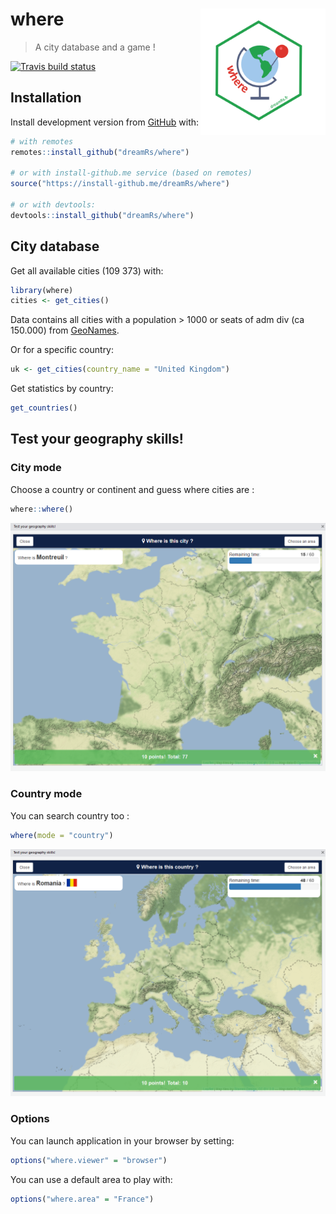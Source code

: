 # where <img src="man/figures/logo_where.png" width=200 align="right" />

> A city database and a game !

[![Travis build status](https://travis-ci.org/dreamRs/where.svg?branch=master)](https://travis-ci.org/dreamRs/where)


## Installation

Install development version from [GitHub](https://github.com/) with:

``` r
# with remotes
remotes::install_github("dreamRs/where")

# or with install-github.me service (based on remotes)
source("https://install-github.me/dreamRs/where")

# or with devtools:
devtools::install_github("dreamRs/where")
```


## City database

Get all available cities (109 373) with:

``` r
library(where)
cities <- get_cities()
```

Data contains all cities with a population > 1000 or seats of adm div (ca 150.000) from [GeoNames](http://www.geonames.org/export/).


Or for a specific country:

```r
uk <- get_cities(country_name = "United Kingdom")
```


Get statistics by country:

```r
get_countries()
```


## Test your geography skills!

### City mode

Choose a country or continent and guess where cities are :

``` r
where::where()
```

![](img/where-city.png)



### Country mode

You can search country too :

```r
where(mode = "country")
```

![](img/where-country.png)



### Options

You can launch application in your browser by setting:

```r
options("where.viewer" = "browser")
```

You can use a default area to play with:

```r
options("where.area" = "France")
```


